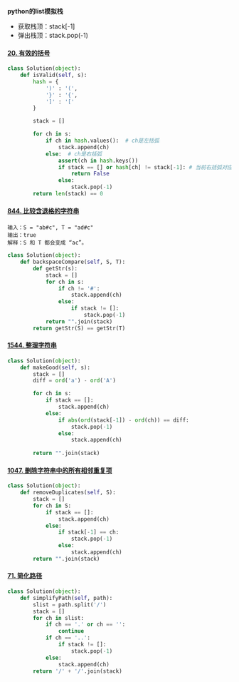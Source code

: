 
**python的list模拟栈**

- 获取栈顶：stack[-1]
- 弹出栈顶：stack.pop(-1)

#### [20. 有效的括号](https://leetcode-cn.com/problems/valid-parentheses/)

```python
class Solution(object):
    def isValid(self, s):
        hash = {
            ')' : '(', 
            '}' : '{', 
            ']' : '['
        }

        stack = []

        for ch in s:
            if ch in hash.values():  # ch是左括弧
                stack.append(ch)
            else:  # ch是右括弧
                assert(ch in hash.keys())
                if stack == [] or hash[ch] != stack[-1]: # 当前右括弧对应的左括弧hash[ch] != 栈顶左括弧
                    return False
                else:
                    stack.pop(-1)
        return len(stack) == 0
```

#### [844. 比较含退格的字符串](https://leetcode-cn.com/problems/backspace-string-compare/)

```
输入：S = "ab#c", T = "ad#c"
输出：true
解释：S 和 T 都会变成 “ac”。
```

```python
class Solution(object):
    def backspaceCompare(self, S, T):
        def getStr(s):
            stack = []
            for ch in s:
                if ch != '#':
                    stack.append(ch)
                else:
                    if stack != []:
                        stack.pop(-1)
            return "".join(stack)
        return getStr(S) == getStr(T)
```



#### [1544. 整理字符串](https://leetcode-cn.com/problems/make-the-string-great/)

```python
class Solution(object):
    def makeGood(self, s):
        stack = []
        diff = ord('a') - ord('A')

        for ch in s:
            if stack == []:
                stack.append(ch)
            else:
                if abs(ord(stack[-1]) - ord(ch)) == diff:
                    stack.pop(-1)
                else:
                    stack.append(ch)
        
        return "".join(stack)
```

#### [1047. 删除字符串中的所有相邻重复项](https://leetcode-cn.com/problems/remove-all-adjacent-duplicates-in-string/)

```python
class Solution(object):
    def removeDuplicates(self, S):
        stack = []
        for ch in S:
            if stack == []:
                stack.append(ch)
            else:
                if stack[-1] == ch:
                    stack.pop(-1)
                else:
                    stack.append(ch)
        return "".join(stack)
```

#### [71. 简化路径](https://leetcode-cn.com/problems/simplify-path/)

```python
class Solution(object):
    def simplifyPath(self, path):
        slist = path.split('/')
        stack = []
        for ch in slist:
            if ch == '.' or ch == '':
                continue
            if ch == '..':
                if stack != []:
                    stack.pop(-1)
            else:
                stack.append(ch)
        return '/' + '/'.join(stack)
```

